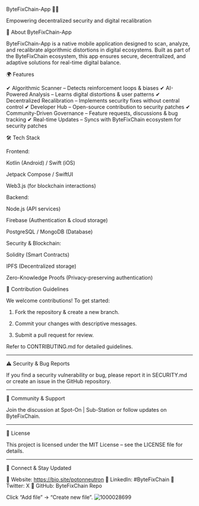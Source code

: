 ByteFixChain-App 🔗🚀

Empowering decentralized security and digital recalibration

📌 About ByteFixChain-App

ByteFixChain-App is a native mobile application designed to scan, analyze, and recalibrate algorithmic distortions in digital ecosystems. Built as part of the ByteFixChain ecosystem, this app ensures secure, decentralized, and adaptive solutions for real-time digital balance.

🌍 Features

✔ Algorithmic Scanner – Detects reinforcement loops & biases
✔ AI-Powered Analysis – Learns digital distortions & user patterns
✔ Decentralized Recalibration – Implements security fixes without central control
✔ Developer Hub – Open-source contribution to security patches
✔ Community-Driven Governance – Feature requests, discussions & bug tracking
✔ Real-time Updates – Syncs with ByteFixChain ecosystem for security patches

🛠 Tech Stack

Frontend:

Kotlin (Android) / Swift (iOS)

Jetpack Compose / SwiftUI

Web3.js (for blockchain interactions)


Backend:

Node.js (API services)

Firebase (Authentication & cloud storage)

PostgreSQL / MongoDB (Database)


Security & Blockchain:

Solidity (Smart Contracts)

IPFS (Decentralized storage)

Zero-Knowledge Proofs (Privacy-preserving authentication)

🤝 Contribution Guidelines

We welcome contributions! To get started:

1. Fork the repository & create a new branch.


2. Commit your changes with descriptive messages.


3. Submit a pull request for review.



Refer to CONTRIBUTING.md for detailed guidelines.


---

⚠️ Security & Bug Reports

If you find a security vulnerability or bug, please report it in SECURITY.md or create an issue in the GitHub repository.

---

📢 Community & Support

Join the discussion at Spot-On | Sub-Station or follow updates on ByteFixChain.

---

📜 License

This project is licensed under the MIT License – see the LICENSE file for details.

---

📌 Connect & Stay Updated

📍 Website: https://bio.site/potonneutron
📍 LinkedIn: #ByteFixChain
📍 Twitter: X 
📍 GitHub: ByteFixChain Repo

Click “Add file” → “Create new file”.
![1000028699](https://github.com/user-attachments/assets/6b5c59ef-e4db-40b5-b700-46bec6049cf0)
